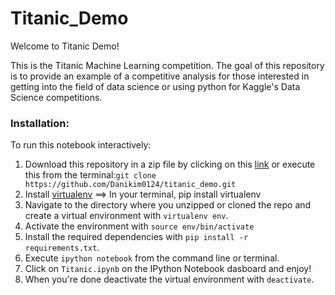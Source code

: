 # Titanic_Demo
Welcome to Titanic Demo!

This is the Titanic Machine Learning competition. The goal of this repository is to provide an example of a competitive analysis for those interested in getting into the field of data science or using python for Kaggle's Data Science competitions.

### Installation:

To run this notebook interactively:

1. Download this repository in a zip file by clicking on this [link](https://github.com/Danikim0124/titanic_demo/archive/master.zip) or execute this from the terminal:`git clone https://github.com/Danikim0124/titanic_demo.git`
2. Install [virtualenv](http://virtualenv.readthedocs.org/en/latest/installation.html) ==> In your terminal, pip install virtualenv
3. Navigate to the directory where you unzipped or cloned the repo and create a virtual environment with `virtualenv env`.
4. Activate the environment with `source env/bin/activate`
5. Install the required dependencies with `pip install -r requirements.txt`.
6. Execute `ipython notebook` from the command line or terminal.
7. Click on `Titanic.ipynb` on the IPython Notebook dasboard and enjoy!
8. When you're done deactivate the virtual environment with `deactivate`.
